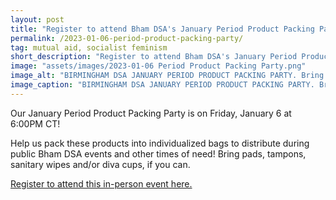 ```yaml
---
layout: post
title: "Register to attend Bham DSA's January Period Product Packing Party!"
permalink: /2023-01-06-period-product-packing-party/
tag: mutual aid, socialist feminism
short_description: "Register to attend Bham DSA's January Period Product Packing Party on Friday, January 6 at 6:00PM CT!"
image: "assets/images/2023-01-06 Period Product Packing Party.png"
image_alt: "BIRMINGHAM DSA JANUARY PERIOD PRODUCT PACKING PARTY. Bring pads, tampons, sanitary wipes and/or diva cups! Help us pack these products into individualized bags to distribute during public Bham DSA events and other times of need. Friday, January 6, 2023, 6:00PM CT. RSVP at linktr.ee/bhamdsa"
image_caption: "BIRMINGHAM DSA JANUARY PERIOD PRODUCT PACKING PARTY. Bring pads, tampons, sanitary wipes and/or diva cups! Help us pack these products into individualized bags to distribute during public Bham DSA events and other times of need. Friday, January 6, 2023, 6:00PM CT. RSVP at linktr.ee/bhamdsa"
---
```


Our January Period Product Packing Party is on Friday, January 6 at 6:00PM CT! 

Help us pack these products into individualized bags to distribute during public Bham DSA events and other times of need! Bring pads, tampons, sanitary wipes and/or diva cups, if you can.

[Register to attend this in-person event here.](https://actionnetwork.org/events/january-period-product-packing-party/)
